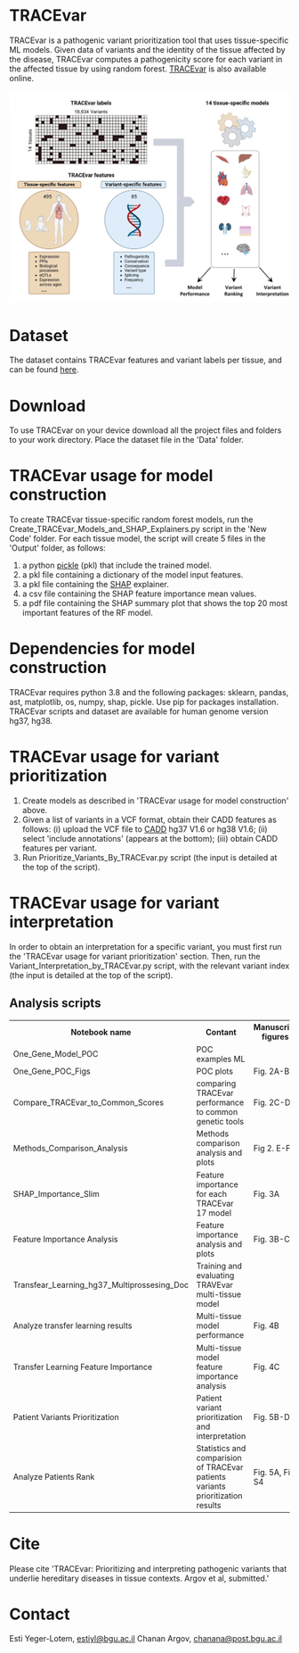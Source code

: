 

# TRACEvar
TRACEvar is a pathogenic variant prioritization tool that uses tissue-specific ML models. Given data of variants and the identity of the tissue affected by the disease, TRACEvar computes a pathogenicity score for each variant in the affected tissue by using random forest. [TRACEvar](https://netbio.bgu.ac.il/tracevar/) is also available online. 

<img src="TRACEvar concept figure MSB.png.jpg" alt="TRACEvar concept figure">


# Dataset
The dataset contains TRACEvar features and variant labels per tissue, and can be found [here](https://zenodo.org/record/5769155#.Yh9sEOhBwuU).

# Download
To use TRACEvar on your device download all the project files and folders to your work directory.
Place the dataset file in the 'Data' folder.

# TRACEvar usage for model construction
To create TRACEvar tissue-specific random forest models, run the Create_TRACEvar_Models_and_SHAP_Explainers.py script in the 'New Code' folder. For each tissue model, the script will create 5 files in the 'Output' folder, as follows:
1. a python [pickle](https://docs.python.org/3/library/pickle.html) (pkl) that include the trained model.
2. a pkl file containing a dictionary of the model input features.
3. a pkl file containing the [SHAP](https://shap.readthedocs.io/en/latest/index.html) explainer.
4. a csv file containing the SHAP feature importance mean values.
5. a pdf file containing the SHAP summary plot that shows the top 20 most important features of the RF model.

# Dependencies for model construction
TRACEvar requires python 3.8 and the following packages: sklearn, pandas, ast, matplotlib, os, numpy, shap, pickle. Use pip for packages installation.
TRACEvar scripts and dataset are available for human genome version hg37, hg38.

# TRACEvar usage for variant prioritization
1. Create models as described in 'TRACEvar usage for model construction' above.
2. Given a list of variants in a VCF format, obtain their CADD features as follows: (i) upload the VCF file to [CADD](https://cadd.gs.washington.edu/score) hg37 V1.6 or hg38 V1.6; (ii) select 'include annotations' (appears at the bottom); (iii) obtain CADD features per variant.
3. Run Prioritize_Variants_By_TRACEvar.py script (the input is detailed at the top of the script).


# TRACEvar usage for variant interpretation
In order to obtain an interpretation for a specific variant, you must first run the 'TRACEvar usage for variant prioritization' section.
Then, run the Variant_Interpretation_by_TRACEvar.py script, with the relevant variant index (the input is detailed at the top of the script).




<h2>Analysis scripts</h2>

<table>
  <tr>
    <th>Notebook name</th>
    <th>Contant</th>
    <th>Manuscript figures</th>
  </tr>
  <tr>
    <td>One_Gene_Model_POC</td>
    <td>POC examples ML</td>
    <td></td>
  </tr>
  <tr>
    <td>One_Gene_POC_Figs</td>
    <td>POC plots</td>
    <td>Fig. 2A-B</td>
  </tr>
  <tr>
    <td>Compare_TRACEvar_to_Common_Scores</td>
    <td>comparing TRACEvar performance to common genetic tools</td>
    <td>Fig. 2C-D</td>
  </tr>
  <tr>
    <td>Methods_Comparison_Analysis</td>
    <td>Methods comparison analysis and plots</td>
    <td>Fig 2. E-F</td>
  </tr>
   <tr>
    <td>SHAP_Importance_Slim</td>
    <td>Feature importance for each TRACEvar 17 model</td>
    <td>Fig. 3A</td>
  </tr>
  <tr>
    <td>Feature Importance Analysis</td>
    <td>Feature importance analysis and plots</td>
    <td>Fig. 3B-C</td>
  </tr>
  <tr>
    <td>Transfear_Learning_hg37_Multiprossesing_Doc</td>
    <td>Training and evaluating TRAVEvar multi-tissue model</td>
    <td></td>
  <tr>
    <td>Analyze transfer learning results</td>
    <td>Multi-tissue model performance</td>
    <td>Fig. 4B</td>
  </tr>
   <tr>
    <td>Transfer Learning Feature Importance</td>
    <td>Multi-tissue model feature importance analysis</td>
    <td>Fig. 4C</td>
  </tr>
  <tr>
    <td>Patient Variants Prioritization</td>
    <td>Patient variant prioritization and interpretation</td>
    <td>Fig. 5B-D</td>
  </tr>
  <tr>
    <td>Analyze Patients Rank</td>
    <td>Statistics and comparision of TRACEvar patients variants prioritization results</td>
    <td>Fig. 5A, Fig. S4</td>
  </tr>
</table>

</body>
</html>


# Cite
Please cite 'TRACEvar: Prioritizing and interpreting pathogenic variants that underlie hereditary diseases in tissue contexts. Argov et al, submitted.'

# Contact
Esti Yeger-Lotem, estiyl@bgu.ac.il
Chanan Argov, chanana@post.bgu.ac.il
